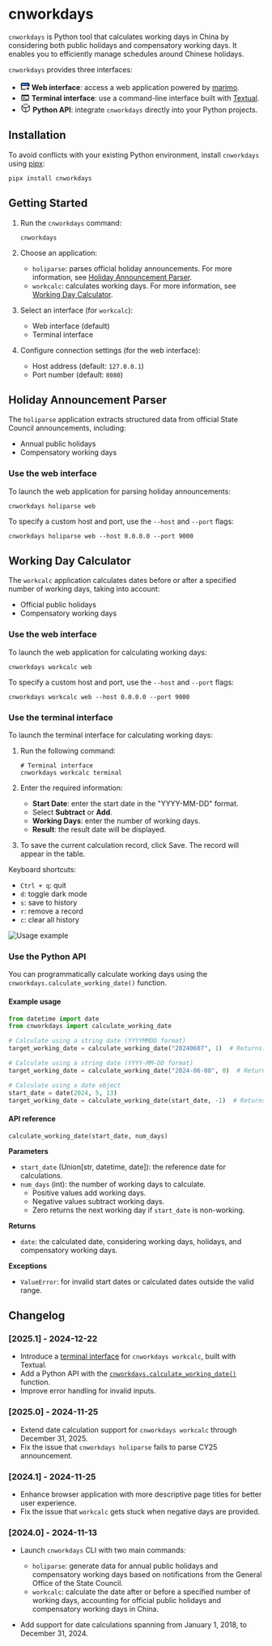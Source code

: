 # cnworkdays

`cnworkdays` is Python tool that calculates working days in China by considering both public holidays and compensatory working days. It enables you to efficiently manage schedules around Chinese holidays.

`cnworkdays` provides three interfaces:

- <svg xmlns="http://www.w3.org/2000/svg" width="18" height="18" viewBox="0 -4 48 48"><g fill="none"><path stroke="#000" stroke-linecap="round" stroke-linejoin="round" stroke-width="4" d="M25 40H7C5.34315 40 4 38.6569 4 37V11C4 9.34315 5.34315 8 7 8H41C42.6569 8 44 9.34315 44 11V24.9412"/><path fill="#2f88ff" stroke="#000" stroke-width="4" d="M4 11C4 9.34315 5.34315 8 7 8H41C42.6569 8 44 9.34315 44 11V20H4V11Z"/><path stroke="#000" stroke-linecap="round" stroke-linejoin="round" stroke-width="4" d="M32 35H44"/><path stroke="#000" stroke-linecap="round" stroke-linejoin="round" stroke-width="4" d="M38 29V41"/><circle r="2" fill="#fff" transform="matrix(0 -1 -1 0 10 14)"/><circle r="2" fill="#fff" transform="matrix(0 -1 -1 0 16 14)"/></g></svg> **Web interface**: access a web application powered by [marimo](https://marimo.io).
- <svg xmlns="http://www.w3.org/2000/svg" width="18" height="18" viewBox="0 -4 24 24"><path fill="currentColor" d="M20 4H4a2 2 0 0 0-2 2v12a2 2 0 0 0 2 2h16c1.1 0 2-.9 2-2V6a2 2 0 0 0-2-2m0 14H4V8h16zm-2-1h-6v-2h6zM7.5 17l-1.41-1.41L8.67 13l-2.59-2.59L7.5 9l4 4z"/></svg> **Terminal interface**: use a command-line interface built with [Textual](https://textual.textualize.io).
- <svg xmlns="http://www.w3.org/2000/svg" width="20" height="20" viewBox="0 -1 24 24"><path fill="none" stroke="currentColor" stroke-linecap="round" stroke-linejoin="round" stroke-width="1.5" d="M12 22c-.818 0-1.6-.335-3.163-1.006C4.946 19.324 3 18.49 3 17.085V7.747M12 22c.818 0 1.6-.335 3.163-1.006C19.054 19.324 21 18.49 21 17.085V7.747M12 22v-9.83m9-4.422c0 .603-.802.984-2.405 1.747l-2.92 1.39C13.87 11.741 12.97 12.17 12 12.17m9-4.423c0-.604-.802-.985-2.405-1.748M3 7.747c0 .604.802.986 2.405 1.748l2.92 1.39c1.804.857 2.705 1.286 3.675 1.286M3 7.748c0-.604.802-.985 2.405-1.748m.927 7.311l1.994.948M12 2v2m4-1l-1.5 2M8 3l1.5 2" color="currentColor"/></svg> **Python API**: integrate `cnworkdays` directly into your Python projects.

## Installation

To avoid conflicts with your existing Python environment, install `cnworkdays` using [pipx](https://github.com/pypa/pipx#install-pipx):

```shell
pipx install cnworkdays
```

## Getting Started

1. Run the `cnworkdays` command:

    ```shell
    cnworkdays
    ```

2. Choose an application:

    - `holiparse`: parses official holiday announcements. For more information, see [Holiday Announcement Parser](#holiday-announcement-parser).
    - `workcalc`: calculates working days. For more information, see [Working Day Calculator](#working-day-calculator).

3. Select an interface (for `workcalc`):

    - Web interface (default)
    - Terminal interface

4. Configure connection settings (for the web interface):

    - Host address (default: `127.0.0.1`)
    - Port number (default: `8080`)

## Holiday Announcement Parser

The `holiparse` application extracts structured data from official State Council announcements, including:

- Annual public holidays
- Compensatory working days

### Use the web interface

To launch the web application for parsing holiday announcements:

```shell
cnworkdays holiparse web
```

To specify a custom host and port, use the `--host` and `--port` flags:

```shell
cnworkdays holiparse web --host 0.0.0.0 --port 9000
```

## Working Day Calculator

The `workcalc` application calculates dates before or after a specified number of working days, taking into account:

- Official public holidays
- Compensatory working days

### Use the web interface

To launch the web application for calculating working days:

```shell
cnworkdays workcalc web
```

To specify a custom host and port, use the `--host` and `--port` flags:

```shell
cnworkdays workcalc web --host 0.0.0.0 --port 9000
```

### Use the terminal interface

To launch the terminal interface for calculating working days:

1. Run the following command:

    ```shell
    # Terminal interface
    cnworkdays workcalc terminal
    ```

2. Enter the required information:

     - **Start Date**: enter the start date in the "YYYY-MM-DD" format.
     - Select **Subtract** or **Add**.
     - **Working Days**: enter the number of working days.
     - **Result**: the result date will be displayed.

3. To save the current calculation record, click Save. The record will appear in the table.

Keyboard shortcuts:

- `Ctrl + q`: quit
- `d`: toggle dark mode
- `s`: save to history
- `r`: remove a record
- `c`: clear all history

![Usage example](workcalc_terminal.png)

### Use the Python API

You can programmatically calculate working days using the `cnworkdays.calculate_working_date()` function.

#### Example usage

```python
from datetime import date
from cnworkdays import calculate_working_date

# Calculate using a string date (YYYYMMDD format)
target_working_date = calculate_working_date("20240607", 1)  # Returns: 2024-06-11

# Calculate using a string date (YYYY-MM-DD format)
target_working_date = calculate_working_date("2024-06-08", 0)  # Returns: 2024-06-11

# Calculate using a date object
start_date = date(2024, 5, 13)
target_working_date = calculate_working_date(start_date, -1)  # Returns: 2024-05-11
```

#### API reference

`calculate_working_date(start_date, num_days)`

**Parameters**

- `start_date` (Union[str, datetime, date]): the reference date for calculations.
- `num_days` (int): the number of working days to calculate.
    - Positive values add working days.
    - Negative values subtract working days.
    - Zero returns the next working day if `start_date` is non-working.

**Returns**

- `date`: the calculated date, considering working days, holidays, and compensatory working days.

**Exceptions**

- `ValueError`: for invalid start dates or calculated dates outside the valid range.

## Changelog

### [2025.1] - 2024-12-22

- Introduce a [terminal interface](#use-the-terminal-interface) for `cnworkdays workcalc`, built with Textual.
- Add a Python API with the [`cnworkdays.calculate_working_date()`](#use-the-python-api) function.
- Improve error handling for invalid inputs.

### [2025.0] - 2024-11-25

- Extend date calculation support for `cnworkdays workcalc` through December 31, 2025.
- Fix the issue that `cnworkdays holiparse` fails to parse CY25 announcement.

### [2024.1] - 2024-11-25

- Enhance browser application with more descriptive page titles for better user experience.
- Fix the issue that `workcalc` gets stuck when negative days are provided.

### [2024.0] - 2024-11-13

- Launch `cnworkdays` CLI with two main commands:

  - `holiparse`: generate data for annual public holidays and compensatory working days based on notifications from the General Office of the State Council.
  - `workcalc`: calculate the date after or before a specified number of working days, accounting for official public holidays and compensatory working days in China.

- Add support for date calculations spanning from January 1, 2018, to December 31, 2024.
